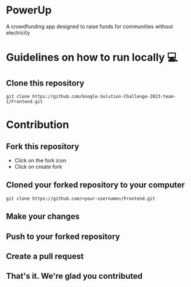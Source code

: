 # PowerUp
A crowdfunding app designed to raise funds for communities without electricity

# Guidelines on how to run locally 💻

## Clone this repository

```
git clone https://github.com/Google-Solution-Challenge-2023-team-1/Frontend.git
```

# Contribution

## Fork this repository

* Click on the fork icon
* Click on create fork

## Cloned your forked repository to your computer

```
git clone https://github.com/<your-username>/Frontend.git
```

## Make your changes

## Push to your forked repository

## Create a pull request

## That's it. We're glad you contributed


